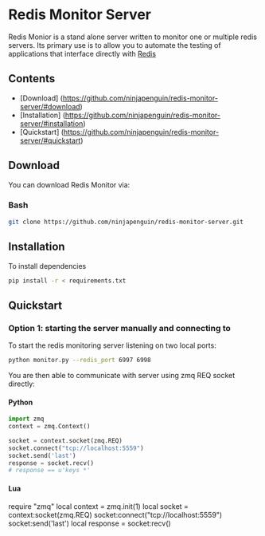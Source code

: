 Redis Monitor Server
====================

Redis Monior is a stand alone server written to monitor one or multiple redis servers. Its primary use is to allow you to automate the testing of applications that interface directly with [Redis](http://www.redis.io)

## Contents
 * [Download] (https://github.com/ninjapenguin/redis-monitor-server/#download)
 * [Installation] (https://github.com/ninjapenguin/redis-monitor-server/#installation)
 * [Quickstart] (https://github.com/ninjapenguin/redis-monitor-server/#quickstart)

## Download

You can download Redis Monitor via:

### Bash

```bash
git clone https://github.com/ninjapenguin/redis-monitor-server.git
````

## Installation

To install dependencies

 ```bash
 pip install -r < requirements.txt
 ````

## Quickstart

### Option 1: starting the server manually and connecting to

To start the redis monitoring server listening on two local ports:

```bash
python monitor.py --redis_port 6997 6998
````

You are then able to communicate with server using zmq REQ socket directly:

#### Python

```python
import zmq
context = zmq.Context()

socket = context.socket(zmq.REQ)
socket.connect("tcp://localhost:5559")
socket.send('last')
response = socket.recv()
# response == u'keys *'
````

#### Lua

require "zmq"
local context = zmq.init(1)
local socket = context:socket(zmq.REQ)
socket:connect("tcp://localhost:5559")
socket:send('last')
local response = socket:recv()